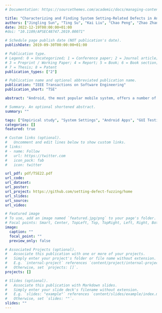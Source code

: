 ```yaml
---
# Documentation: https://sourcethemes.com/academic/docs/managing-content/

title: "Characterizing and Finding System Setting-Related Defects in Android Apps"
authors: ["Jingling Sun", "Ting Su", "Kai Liu", "Chao Peng", "Zhao Zhang", "Geguang Pu", "Tao Xie", "Zhendong Su"]
date: 2022-12-19T00:00:00+01:00
#doi: "10.1109/APSEC48747.2019.00071"

# Schedule page publish date (NOT publication's date).
publishDate: 2019-09-30T00:00:00+01:00

# Publication type.
# Legend: 0 = Uncategorized; 1 = Conference paper; 2 = Journal article;
# 3 = Preprint / Working Paper; 4 = Report; 5 = Book; 6 = Book section;
# 7 = Thesis; 8 = Patent
publication_types: ["2"]

# Publication name and optional abbreviated publication name.
publication: "IEEE Transactions on Software Engineering"
publication_short: "TSE"

abstract: "Android, the most popular mobile system, offers a number of user-configurable system settings (e.g., network, location, and permission) for controlling devices and apps. Even popular, well-tested apps may fail to properly adapt their behaviors to diverse setting changes, thus frustrating their users. However, there exists no effort to systematically investigate such defects. To this end, we conduct the first large-scale empirical study to understand and characterize these system setting-related defects(in short as “setting defects”), which reside in apps and are triggered by system setting changes. We devote substantial manual effort (over four person-months) to analyze 1,074 setting defects from 180 popular apps on GitHub. We investigate the impact, root causes, and consequences of these setting defects and their correlations. We find that (1) setting defects have a wide impact on apps’ correctness with diverse root causes, (2) the majority of these defects (≈70.7%) cause non-crashing (logic) failures, and (3) some correlations exist between the setting categories, root causes, and consequences. Motivated and informed by these findings, we propose two bug-finding techniques that can synergistically detect setting defects from both the GUI and code levels. Specifically, at the GUI level,we design and introduce setting-wise metamorphic fuzzing, the first automated dynamic testing technique to detect setting defects(causing crash and non-crashing failures, respectively) for Android apps. We implement this technique as an end-to-end, automatedGUI testing tool named SETDROID. At the code level, we distill two major fault patterns and implement a static analysis tool named SETCHECKER to identify potential setting defects. We evaluate SETDROID and SETCHECKER on 26 popular, open-source Android apps, and they find 48 unique, previously-unknown setting defects. To date, 35 have been confirmed and 21 have been fixed by app developers. We also apply SETDROID and SETCHECKER on five highly popular industrial apps, namely WeChat, QQMail, TikTok,CapCut, and Alipay HK, all of which each have billions of monthly active users. SETDROID successfully detects 17 previously unknown setting defects in these apps’ latest releases, and all defects have been confirmed and fixed by the app vendors. After that, we collaborate with ByteDance and deploy these two bug-finding techniques internally to stress-test TikTok, one of its major app products.Within a two-month testing campaign, SETDROID successfully finds 53 setting defects, and SETCHECKER finds 22 ones. So far, 59have been confirmed and 31 have been fixed. All these defects escaped from prior developer testing. By now, SETDROIDhas been integrated into ByteDance’s official app testing infrastructure named FASTBOT for daily testing. These results demonstrate the strong effectiveness and practicality of our proposed techniques."

# Summary. An optional shortened abstract.
summary: ""

tags: ["Empirical study", "System Settings", "Android Apps", "GUI Testing", "Static Analysis"]
categories: []
featured: true

# Custom links (optional).
#   Uncomment and edit lines below to show custom links.
# links:
# - name: Follow
#   url: https://twitter.com
#   icon_pack: fab
#   icon: twitter

url_pdf: pdf/TSE22.pdf
url_code:
url_dataset:
url_poster:
url_project: https://github.com/setting-defect-fuzzing/home
url_slides:
url_source:
url_video:

# Featured image
# To use, add an image named `featured.jpg/png` to your page's folder. 
# Focal points: Smart, Center, TopLeft, Top, TopRight, Left, Right, BottomLeft, Bottom, BottomRight.
image:
  caption: ""
  focal_point: ""
  preview_only: false

# Associated Projects (optional).
#   Associate this publication with one or more of your projects.
#   Simply enter your project's folder or file name without extension.
#   E.g. `internal-project` references `content/project/internal-project/index.md`.
#   Otherwise, set `projects: []`.
projects: []

# Slides (optional).
#   Associate this publication with Markdown slides.
#   Simply enter your slide deck's filename without extension.
#   E.g. `slides: "example"` references `content/slides/example/index.md`.
#   Otherwise, set `slides: ""`.
slides: ""
---
```

